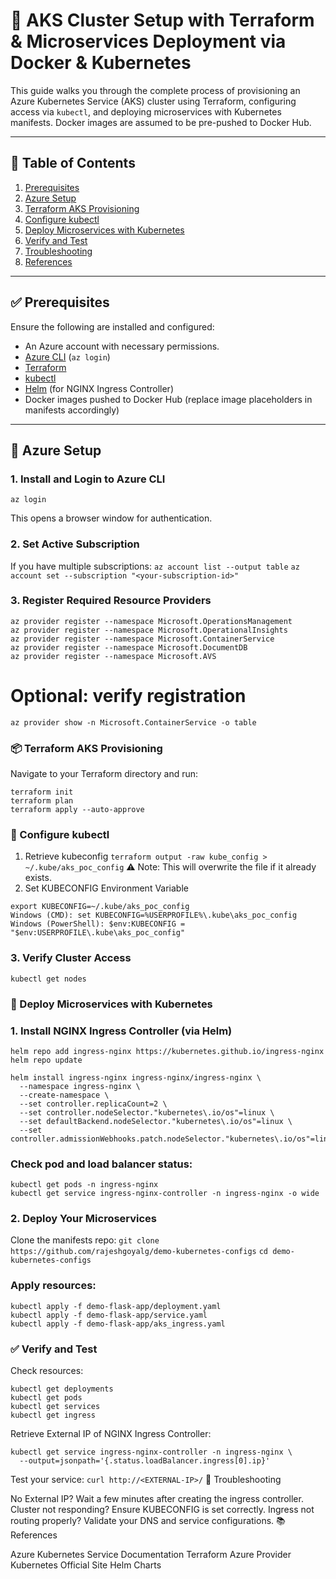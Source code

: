 # 🚀 AKS Cluster Setup with Terraform & Microservices Deployment via Docker & Kubernetes

This guide walks you through the complete process of provisioning an Azure Kubernetes Service (AKS) cluster using Terraform, configuring access via `kubectl`, and deploying microservices with Kubernetes manifests. Docker images are assumed to be pre-pushed to Docker Hub.

---

## 📑 Table of Contents

1. [Prerequisites](#prerequisites)
2. [Azure Setup](#azure-setup)
3. [Terraform AKS Provisioning](#terraform-aks-provisioning)
4. [Configure kubectl](#configure-kubectl)
5. [Deploy Microservices with Kubernetes](#deploy-microservices-with-kubernetes)
6. [Verify and Test](#verify-and-test)
7. [Troubleshooting](#troubleshooting)
8. [References](#references)

---

## ✅ Prerequisites

Ensure the following are installed and configured:

- An Azure account with necessary permissions.
- [Azure CLI](https://learn.microsoft.com/en-us/cli/azure/install-azure-cli) (`az login`)
- [Terraform](https://developer.hashicorp.com/terraform/install)
- [kubectl](https://kubernetes.io/docs/tasks/tools/)
- [Helm](https://helm.sh/docs/intro/install/) (for NGINX Ingress Controller)
- Docker images pushed to Docker Hub (replace image placeholders in manifests accordingly)

---

## 🔧 Azure Setup

### 1. Install and Login to Azure CLI

`az login`

This opens a browser window for authentication.
### 2. Set Active Subscription
If you have multiple subscriptions:
`az account list --output table`
`az account set --subscription "<your-subscription-id>"`
### 3. Register Required Resource Providers
```
az provider register --namespace Microsoft.OperationsManagement
az provider register --namespace Microsoft.OperationalInsights
az provider register --namespace Microsoft.ContainerService
az provider register --namespace Microsoft.DocumentDB
az provider register --namespace Microsoft.AVS
```
# Optional: verify registration
`az provider show -n Microsoft.ContainerService -o table`

### 📦 Terraform AKS Provisioning

Navigate to your Terraform directory and run:
```
terraform init
terraform plan
terraform apply --auto-approve
```
### 📁 Configure kubectl

1. Retrieve kubeconfig
`terraform output -raw kube_config > ~/.kube/aks_poc_config`
⚠️ Note: This will overwrite the file if it already exists.
2. Set KUBECONFIG Environment Variable
```
export KUBECONFIG=~/.kube/aks_poc_config
Windows (CMD): set KUBECONFIG=%USERPROFILE%\.kube\aks_poc_config
Windows (PowerShell): $env:KUBECONFIG = "$env:USERPROFILE\.kube\aks_poc_config"
```
### 3. Verify Cluster Access
`kubectl get nodes`

### 🚢 Deploy Microservices with Kubernetes

### 1. Install NGINX Ingress Controller (via Helm)

`helm repo add ingress-nginx https://kubernetes.github.io/ingress-nginx`
`helm repo update`

```
helm install ingress-nginx ingress-nginx/ingress-nginx \
  --namespace ingress-nginx \
  --create-namespace \
  --set controller.replicaCount=2 \
  --set controller.nodeSelector."kubernetes\.io/os"=linux \
  --set defaultBackend.nodeSelector."kubernetes\.io/os"=linux \
  --set controller.admissionWebhooks.patch.nodeSelector."kubernetes\.io/os"=linux
```
### Check pod and load balancer status:
```
kubectl get pods -n ingress-nginx
kubectl get service ingress-nginx-controller -n ingress-nginx -o wide
```
### 2. Deploy Your Microservices
Clone the manifests repo:
`git clone https://github.com/rajeshgoyalg/demo-kubernetes-configs`
`cd demo-kubernetes-configs`
### Apply resources:
```
kubectl apply -f demo-flask-app/deployment.yaml
kubectl apply -f demo-flask-app/service.yaml
kubectl apply -f demo-flask-app/aks_ingress.yaml
```
### ✅ Verify and Test

Check resources:
```
kubectl get deployments
kubectl get pods
kubectl get services
kubectl get ingress
```
Retrieve External IP of NGINX Ingress Controller:
```
kubectl get service ingress-nginx-controller -n ingress-nginx \
  --output=jsonpath='{.status.loadBalancer.ingress[0].ip}'
```
Test your service:
`curl http://<EXTERNAL-IP>/`
🧰 Troubleshooting

No External IP? Wait a few minutes after creating the ingress controller.
Cluster not responding? Ensure KUBECONFIG is set correctly.
Ingress not routing properly? Validate your DNS and service configurations.
📚 References

Azure Kubernetes Service Documentation
Terraform Azure Provider
Kubernetes Official Site
Helm Charts
